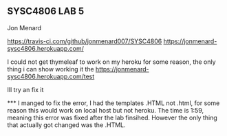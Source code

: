 ## SYSC4806 LAB 5
Jon Menard

https://travis-ci.com/github/jonmenard007/SYSC4806
https://jonmenard-sysc4806.herokuapp.com/

I could not get thymeleaf to work on my heroku for some reason, the only thing i can show working it the https://jonmenard-sysc4806.herokuapp.com/test

Ill try an fix it 


*** I manged to fix the error, I had the templates .HTML not .html, for some reason 
this would work on local host but not heroku. The time is 1:59, meaning this error was fixed after the lab finsihed. However the only thing that actually got changed was the .HTML.  
